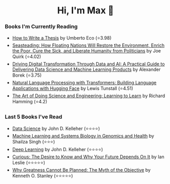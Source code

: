 <h1 align="center">Hi, I'm Max 👋</h1>

<!-- <p align="center">
  <a href="https://discordapp.com/channels/@me/USERID/694118037036466187">
    <img alt="Discord" title="Discord" height="48" width="48" src="assets/discordIcon.svg">
  </a>
</p>-->

### Books I'm Currently Reading

<!-- GOODREADS-LIST:START -->
- [How to Write a Thesis](https://www.goodreads.com/review/show/5074853213?utm_medium=api&utm_source=rss) by Umberto Eco (⭐️3.98)
- [Seasteading: How Floating Nations Will Restore the Environment, Enrich the Poor, Cure the Sick, and Liberate Humanity from Politicians](https://www.goodreads.com/review/show/4260969974?utm_medium=api&utm_source=rss) by Joe Quirk (⭐️4.02)
- [Driving Digital Transformation Through Data and AI: A Practical Guide to Delivering Data Science and Machine Learning Products](https://www.goodreads.com/review/show/4962175150?utm_medium=api&utm_source=rss) by Alexander Borek (⭐️3.75)
- [Natural Language Processing with Transformers: Building Language Applications with Hugging Face](https://www.goodreads.com/review/show/4972039596?utm_medium=api&utm_source=rss) by Lewis Tunstall (⭐️4.51)
- [The Art of Doing Science and Engineering: Learning to Learn](https://www.goodreads.com/review/show/4520659825?utm_medium=api&utm_source=rss) by Richard Hamming (⭐️4.2)
<!-- GOODREADS-LIST:END -->
### Last 5 Books I've Read

<!-- GOODREADS-READ-LIST:START -->
- [Data Science](https://www.goodreads.com/review/show/4363459731?utm_medium=api&utm_source=rss) by John D. Kelleher (⭐⭐⭐⭐)
- [Machine Learning and Systems Biology in Genomics and Health](https://www.goodreads.com/review/show/5112435948?utm_medium=api&utm_source=rss) by Shailza Singh (⭐⭐⭐)
- [Deep Learning](https://www.goodreads.com/review/show/4363459816?utm_medium=api&utm_source=rss) by John D. Kelleher (⭐⭐⭐⭐)
- [Curious: The Desire to Know and Why Your Future Depends On It](https://www.goodreads.com/review/show/5078585141?utm_medium=api&utm_source=rss) by Ian Leslie (⭐⭐⭐⭐⭐)
- [Why Greatness Cannot Be Planned: The Myth of the Objective](https://www.goodreads.com/review/show/4807331884?utm_medium=api&utm_source=rss) by Kenneth O. Stanley (⭐⭐⭐⭐⭐)
<!-- GOODREADS-READ-LIST:END -->
